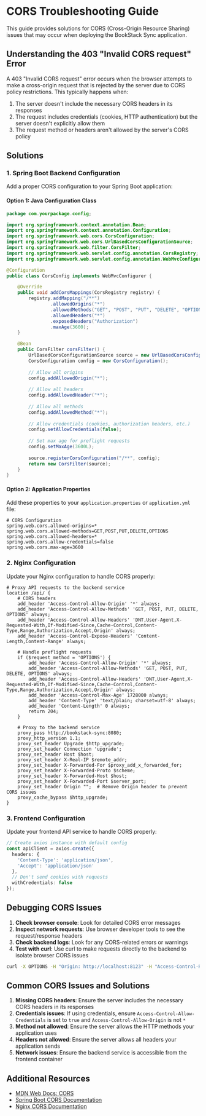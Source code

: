 # CORS Troubleshooting Guide

This guide provides solutions for CORS (Cross-Origin Resource Sharing) issues that may occur when deploying the BookStack Sync application.

## Understanding the 403 "Invalid CORS request" Error

A 403 "Invalid CORS request" error occurs when the browser attempts to make a cross-origin request that is rejected by the server due to CORS policy restrictions. This typically happens when:

1. The server doesn't include the necessary CORS headers in its responses
2. The request includes credentials (cookies, HTTP authentication) but the server doesn't explicitly allow them
3. The request method or headers aren't allowed by the server's CORS policy

## Solutions

### 1. Spring Boot Backend Configuration

Add a proper CORS configuration to your Spring Boot application:

#### Option 1: Java Configuration Class

```java
package com.yourpackage.config;

import org.springframework.context.annotation.Bean;
import org.springframework.context.annotation.Configuration;
import org.springframework.web.cors.CorsConfiguration;
import org.springframework.web.cors.UrlBasedCorsConfigurationSource;
import org.springframework.web.filter.CorsFilter;
import org.springframework.web.servlet.config.annotation.CorsRegistry;
import org.springframework.web.servlet.config.annotation.WebMvcConfigurer;

@Configuration
public class CorsConfig implements WebMvcConfigurer {

    @Override
    public void addCorsMappings(CorsRegistry registry) {
        registry.addMapping("/**")
                .allowedOrigins("*")
                .allowedMethods("GET", "POST", "PUT", "DELETE", "OPTIONS")
                .allowedHeaders("*")
                .exposedHeaders("Authorization")
                .maxAge(3600);
    }

    @Bean
    public CorsFilter corsFilter() {
        UrlBasedCorsConfigurationSource source = new UrlBasedCorsConfigurationSource();
        CorsConfiguration config = new CorsConfiguration();
        
        // Allow all origins
        config.addAllowedOrigin("*");
        
        // Allow all headers
        config.addAllowedHeader("*");
        
        // Allow all methods
        config.addAllowedMethod("*");
        
        // Allow credentials (cookies, authorization headers, etc.)
        config.setAllowCredentials(false);
        
        // Set max age for preflight requests
        config.setMaxAge(3600L);
        
        source.registerCorsConfiguration("/**", config);
        return new CorsFilter(source);
    }
}
```

#### Option 2: Application Properties

Add these properties to your `application.properties` or `application.yml` file:

```properties
# CORS Configuration
spring.web.cors.allowed-origins=*
spring.web.cors.allowed-methods=GET,POST,PUT,DELETE,OPTIONS
spring.web.cors.allowed-headers=*
spring.web.cors.allow-credentials=false
spring.web.cors.max-age=3600
```

### 2. Nginx Configuration

Update your Nginx configuration to handle CORS properly:

```nginx
# Proxy API requests to the backend service
location /api/ {
    # CORS headers
    add_header 'Access-Control-Allow-Origin' '*' always;
    add_header 'Access-Control-Allow-Methods' 'GET, POST, PUT, DELETE, OPTIONS' always;
    add_header 'Access-Control-Allow-Headers' 'DNT,User-Agent,X-Requested-With,If-Modified-Since,Cache-Control,Content-Type,Range,Authorization,Accept,Origin' always;
    add_header 'Access-Control-Expose-Headers' 'Content-Length,Content-Range' always;
    
    # Handle preflight requests
    if ($request_method = 'OPTIONS') {
        add_header 'Access-Control-Allow-Origin' '*' always;
        add_header 'Access-Control-Allow-Methods' 'GET, POST, PUT, DELETE, OPTIONS' always;
        add_header 'Access-Control-Allow-Headers' 'DNT,User-Agent,X-Requested-With,If-Modified-Since,Cache-Control,Content-Type,Range,Authorization,Accept,Origin' always;
        add_header 'Access-Control-Max-Age' 1728000 always;
        add_header 'Content-Type' 'text/plain; charset=utf-8' always;
        add_header 'Content-Length' 0 always;
        return 204;
    }
    
    # Proxy to the backend service
    proxy_pass http://bookstack-sync:8080;
    proxy_http_version 1.1;
    proxy_set_header Upgrade $http_upgrade;
    proxy_set_header Connection 'upgrade';
    proxy_set_header Host $host;
    proxy_set_header X-Real-IP $remote_addr;
    proxy_set_header X-Forwarded-For $proxy_add_x_forwarded_for;
    proxy_set_header X-Forwarded-Proto $scheme;
    proxy_set_header X-Forwarded-Host $host;
    proxy_set_header X-Forwarded-Port $server_port;
    proxy_set_header Origin "";  # Remove Origin header to prevent CORS issues
    proxy_cache_bypass $http_upgrade;
}
```

### 3. Frontend Configuration

Update your frontend API service to handle CORS properly:

```typescript
// Create axios instance with default config
const apiClient = axios.create({
  headers: {
    'Content-Type': 'application/json',
    'Accept': 'application/json'
  },
  // Don't send cookies with requests
  withCredentials: false
});
```

## Debugging CORS Issues

1. **Check browser console**: Look for detailed CORS error messages
2. **Inspect network requests**: Use browser developer tools to see the request/response headers
3. **Check backend logs**: Look for any CORS-related errors or warnings
4. **Test with curl**: Use curl to make requests directly to the backend to isolate browser CORS issues

```bash
curl -X OPTIONS -H "Origin: http://localhost:8123" -H "Access-Control-Request-Method: POST" -H "Access-Control-Request-Headers: Content-Type" http://localhost:8080/api/sync/verify -v
```

## Common CORS Issues and Solutions

1. **Missing CORS headers**: Ensure the server includes the necessary CORS headers in its responses
2. **Credentials issues**: If using credentials, ensure `Access-Control-Allow-Credentials` is set to `true` and `Access-Control-Allow-Origin` is not `*`
3. **Method not allowed**: Ensure the server allows the HTTP methods your application uses
4. **Headers not allowed**: Ensure the server allows all headers your application sends
5. **Network issues**: Ensure the backend service is accessible from the frontend container

## Additional Resources

- [MDN Web Docs: CORS](https://developer.mozilla.org/en-US/docs/Web/HTTP/CORS)
- [Spring Boot CORS Documentation](https://docs.spring.io/spring-framework/docs/current/reference/html/web.html#mvc-cors)
- [Nginx CORS Documentation](https://nginx.org/en/docs/http/ngx_http_headers_module.html) 